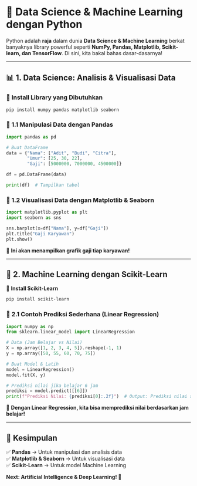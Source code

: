 # 🤖 **Data Science & Machine Learning dengan Python**  

Python adalah **raja** dalam dunia **Data Science & Machine Learning** berkat banyaknya library powerful seperti **NumPy, Pandas, Matplotlib, Scikit-learn, dan TensorFlow**. Di sini, kita bakal bahas dasar-dasarnya!  

---

## 📊 **1. Data Science: Analisis & Visualisasi Data**  

### 🔹 **Install Library yang Dibutuhkan**  
```sh
pip install numpy pandas matplotlib seaborn
```

### 🔹 **1.1 Manipulasi Data dengan Pandas**  
```python
import pandas as pd

# Buat DataFrame
data = {"Nama": ["Adit", "Budi", "Citra"],
        "Umur": [25, 30, 22],
        "Gaji": [5000000, 7000000, 4500000]}

df = pd.DataFrame(data)

print(df)  # Tampilkan tabel
```

### 🔹 **1.2 Visualisasi Data dengan Matplotlib & Seaborn**  
```python
import matplotlib.pyplot as plt
import seaborn as sns

sns.barplot(x=df["Nama"], y=df["Gaji"])
plt.title("Gaji Karyawan")
plt.show()
```
📌 **Ini akan menampilkan grafik gaji tiap karyawan!**  

---

## 🤖 **2. Machine Learning dengan Scikit-Learn**  

📌 **Install Scikit-Learn**  
```sh
pip install scikit-learn
```

### 🔹 **2.1 Contoh Prediksi Sederhana (Linear Regression)**  
```python
import numpy as np
from sklearn.linear_model import LinearRegression

# Data (Jam Belajar vs Nilai)
X = np.array([1, 2, 3, 4, 5]).reshape(-1, 1)
y = np.array([50, 55, 60, 70, 75])

# Buat Model & Latih
model = LinearRegression()
model.fit(X, y)

# Prediksi nilai jika belajar 6 jam
prediksi = model.predict([[6]])
print(f"Prediksi Nilai: {prediksi[0]:.2f}")  # Output: Prediksi nilai sekitar 80
```
📌 **Dengan Linear Regression, kita bisa memprediksi nilai berdasarkan jam belajar!**  

---

## 🎯 **Kesimpulan**  
✅ **Pandas** → Untuk manipulasi dan analisis data  
✅ **Matplotlib & Seaborn** → Untuk visualisasi data  
✅ **Scikit-Learn** → Untuk model Machine Learning  

**Next: Artificial Intelligence & Deep Learning! 🚀**